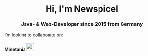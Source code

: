 <h1 align="center">Hi, I'm Newspicel</h1>
<h3 align="center">Java- & Web-Developer since 2015 from Germany</h3>

I’m looking to collaborate on:
<h4 align="center><a href="https://github.com/MineTania">Minetania <img src="https://avatars3.githubusercontent.com/u/69527820?s=200&v=4" height="25" width="25"/></a></h4>
